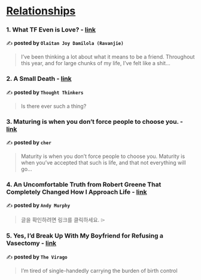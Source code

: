 
<h1><a href=https://medium.com/tag/relationships/recommended target="_blank" rel="noopener noreferrer">Relationships</a></h1>
<h3>1. What TF Even is Love? - <a href="https://medium.com/@ravanjies/what-even-is-love-5cac04440d1b" target="_blank" rel="noopener noreferrer">link</a></h3>

✍️ **posted by `Olaitan Joy Damilola (Ravanjie)`**

<blockquote>I’ve been thinking a lot about what it means to be a friend. Throughout this year, and for large chunks of my life, I’ve felt like a shit…</blockquote>

<h3>2. A Small Death - <a href="https://medium.com/thought-thinkers/a-small-death-eb223b38bf42" target="_blank" rel="noopener noreferrer">link</a></h3>

✍️ **posted by `Thought Thinkers`**

<blockquote>Is there ever such a thing?</blockquote>

<h3>3. Maturing is when you don’t force people to choose you. - <a href="https://medium.com/@cherylkoo/maturing-is-when-you-dont-force-people-to-choose-you-c8f2a7198676" target="_blank" rel="noopener noreferrer">link</a></h3>

✍️ **posted by `cher`**

<blockquote>Maturity is when you don’t force people to choose you. Maturity is when you’ve accepted that such is life, and that not everything will go…</blockquote>

<h3>4. An Uncomfortable Truth from Robert Greene That Completely Changed How I Approach Life - <a href="https://medium.com/@andycmurphy1/an-uncomfortable-truth-from-robert-greene-that-completely-changed-how-i-approach-life-b9beb6f9338e" target="_blank" rel="noopener noreferrer">link</a></h3>

✍️ **posted by `Andy Murphy`**

<blockquote>글을 확인하려면 링크를 클릭하세요. ⌲</blockquote>

<h3>5. Yes, I’d Break Up With My Boyfriend for Refusing a Vasectomy - <a href="https://medium.com/the-virago/yes-id-break-up-with-my-boyfriend-for-refusing-a-vasectomy-3d2563e16951" target="_blank" rel="noopener noreferrer">link</a></h3>

✍️ **posted by `The Virago`**

<blockquote>I’m tired of single-handedly carrying the burden of birth control</blockquote>

